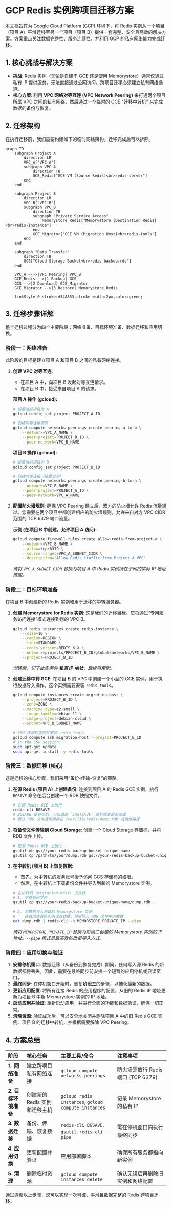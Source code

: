 # GCP Redis 实例跨项目迁移方案

本文档旨在为 Google Cloud Platform (GCP) 环境下，将 Redis 实例从一个项目（项目 A）平滑迁移至另一个项目（项目 B）提供一套完整、安全且高效的解决方案。方案重点关注数据完整性、服务连续性，并利用 GCP 的私有网络能力完成迁移。

## 1. 核心挑战与解决方案

- **挑战**: Redis 实例（无论是自建于 GCE 还是使用 Memorystore）通常仅通过私有 IP 提供服务，无法直接通过公网访问。跨项目迁移必须建立私有网络通道。
- **核心方案**: 利用 **VPC 网络对等互连 (VPC Network Peering)** 来打通两个项目所属 VPC 之间的私有网络，然后通过一个临时的 GCE "迁移中转机" 来完成数据的备份与恢复。

## 2. 迁移架构

在执行迁移前，我们需要构建如下的临时网络架构。迁移完成后可以拆除。

```mermaid
graph TD
    subgraph Project A
        direction LR
        VPC_A["VPC A"]
        subgraph VPC_A
            direction TB
            GCE_Redis["GCE VM (Source Redis)<br>redis-server"]
        end
    end

    subgraph Project B
        direction LR
        VPC_B["VPC B"]
        subgraph VPC_B
            direction TB
            subgraph "Private Service Access"
                Memorystore_Redis["Memorystore (Destination Redis)<br>redis-instance"]
            end
            GCE_Migrator["GCE VM (Migration Host)<br>redis-tools"]
        end
    end

    subgraph "Data Transfer"
        direction TB
        GCS["Cloud Storage Bucket<br>redis-backup.rdb"]
    end

    VPC_A <-->|VPC Peering| VPC_B
    GCE_Redis -->|1 Backup| GCS
    GCS -->|2 Download| GCE_Migrator
    GCE_Migrator -->|3 Restore| Memorystore_Redis

    linkStyle 0 stroke:#34A853,stroke-width:2px,color:green;
```

## 3. 迁移步骤详解

整个迁移过程分为四个主要阶段：网络准备、目标环境准备、数据迁移和应用切换。

### 阶段一：网络准备

此阶段的目标是建立项目 A 和项目 B 之间的私有网络连接。

1.  **创建 VPC 对等互连**:
    *   在项目 A 中，向项目 B 发起对等互连请求。
    *   在项目 B 中，接受来自项目 A 的请求。

    **项目 A 操作 (gcloud):**
    ```bash
    # 设置当前项目为 A
    gcloud config set project PROJECT_A_ID

    # 创建对等连接请求
    gcloud compute networks peerings create peering-a-to-b \
        --network=VPC_A_NAME \
        --peer-project=PROJECT_B_ID \
        --peer-network=VPC_B_NAME
    ```

    **项目 B 操作 (gcloud):**
    ```bash
    # 设置当前项目为 B
    gcloud config set project PROJECT_B_ID

    # 创建对等连接（接受请求）
    gcloud compute networks peerings create peering-b-to-a \
        --network=VPC_B_NAME \
        --peer-project=PROJECT_A_ID \
        --peer-network=VPC_A_NAME
    ```

2.  **配置防火墙规则**:
    确保 VPC Peering 建立后，双方的防火墙允许 Redis 流量通过。您需要在两个项目中都创建相应的防火墙规则，允许来自对方 VPC CIDR 范围的 TCP 6379 端口流量。

    **示例 (在项目 B 中创建，允许项目 A 访问):**
    ```bash
    gcloud compute firewall-rules create allow-redis-from-project-a \
        --network=VPC_B_NAME \
        --allow=tcp:6379 \
        --source-ranges=VPC_A_SUBNET_CIDR \
        --description="Allow Redis traffic from Project A VPC"
    ```
    *请将 `VPC_A_SUBNET_CIDR` 替换为项目 A 中 Redis 实例所在子网的实际 IP 地址范围。*

### 阶段二：目标环境准备

在项目 B 中创建新的 Redis 实例和用于迁移的中转服务器。

1.  **创建 Memorystore for Redis 实例**:
    这是我们的迁移目标。它将通过“专用服务访问连接”模式连接到您的 VPC B。

    ```bash
    gcloud redis instances create redis-instance \
        --size=10 \
        --region=REGION \
        --tier=STANDARD \
        --redis-version=REDIS_6_X \
        --network=projects/PROJECT_B_ID/global/networks/VPC_B_NAME \
        --project=PROJECT_B_ID
    ```
    *创建后，记下此实例的 **私有 IP 地址**，后续将用到。*

2.  **创建迁移中转 GCE**:
    在项目 B 的 VPC 中创建一个小型的 GCE 实例，用于执行数据导入操作。这个实例需要安装 `redis-tools`。

    ```bash
    gcloud compute instances create migration-host \
        --project=PROJECT_B_ID \
        --zone=ZONE \
        --machine-type=e2-small \
        --image-family=debian-11 \
        --image-project=debian-cloud \
        --subnet=VPC_B_SUBNET_NAME

    # SSH 连接到实例并安装 redis-tools
    gcloud compute ssh migration-host --project=PROJECT_B_ID
    # In the SSH session:
    sudo apt-get update
    sudo apt-get install -y redis-tools
    ```

### 阶段三：数据迁移 (核心)

这是迁移的核心步骤，我们采用“备份-传输-恢复”的策略。

1.  **在源 Redis (项目 A) 上创建备份**:
    连接到项目 A 的 Redis GCE 实例，执行 `BGSAVE` 命令在后台创建一个 RDB 快照文件。

    ```bash
    # 在源 Redis GCE 上执行
    redis-cli BGSAVE
    # BGSAVE 是异步的，可以通过 `LASTSAVE` 命令检查是否完成
    # 默认 RDB 文件通常保存在 /var/lib/redis/dump.rdb 或类似路径
    ```

2.  **将备份文件传输到 Cloud Storage**:
    创建一个 Cloud Storage 存储桶，并将 RDB 文件上传。

    ```bash
    # 在源 Redis GCE 上执行
    gsutil mb gs://your-redis-backup-bucket-unique-name
    gsutil cp /path/to/your/dump.rdb gs://your-redis-backup-bucket-unique-name/
    ```

3.  **在中转机 (项目 B) 上恢复数据**:
    *   首先，为中转机的服务账号授予访问 GCS 存储桶的权限。
    *   然后，在中转机上下载备份文件并导入到新的 Memorystore 实例。

    ```bash
    # 在中转机 (migration-host) 上执行
    # 1. 下载备份文件
    gsutil cp gs://your-redis-backup-bucket-unique-name/dump.rdb .

    # 2. 将数据导入到新的 Memorystore 实例
    #    这会清空目标实例现有数据，然后导入 RDB 文件中的数据
    cat dump.rdb | redis-cli -h MEMORSTORE_PRIVATE_IP --pipe
    ```
    *请将 `MEMORSTORE_PRIVATE_IP` 替换为阶段二创建的 Memorystore 实例的 IP 地址。`--pipe` 模式是最高效的批量导入方式。*

### 阶段四：应用切换与验证

1.  **安排停机窗口**:
    数据迁移（从备份到恢复完成）期间，任何写入源 Redis 的新数据都将丢失。因此，需要在最终同步前安排一个短暂的应用停机或只读窗口。
2.  **最终同步**: 在停机窗口开始时，重复**阶段三**的步骤，以捕获最新的数据。
3.  **更新应用配置**: 将所有连接 Redis 的应用程序的配置，从旧的 Redis IP 地址更新为项目 B 中新 Memorystore 实例的 IP 地址。
4.  **启动应用并验证**: 重新启动应用，并进行全面的功能和数据验证，确保一切正常。
5.  **清理资源**: 验证成功后，可以安全地关闭并删除项目 A 中的旧 Redis GCE 实例、项目 B 的迁移中转机，并根据需要解除 VPC Peering。

## 4. 方案总结

| 阶段 | 核心任务 | 主要工具/命令 | 注意事项 |
| :--- | :--- | :--- | :--- |
| **1. 网络准备** | 建立跨项目私有网络连接 | `gcloud compute networks peerings` | 防火墙需放行 Redis 端口 (TCP 6379) |
| **2. 目标环境准备** | 创建新的 Redis 实例和迁移主机 | `gcloud redis instances`, `gcloud compute instances` | 记录 Memorystore 的私有 IP |
| **3. 数据迁移** | 备份、传输、恢复数据 | `redis-cli BGSAVE`, `gsutil`, `redis-cli --pipe` | 需在停机窗口内执行最终同步 |
| **4. 应用切换** | 更新配置并验证 | 应用部署脚本 | 确保所有服务都指向新实例 |
| **5. 清理** | 删除临时资源 | `gcloud compute instances delete` | 确认无误后再删除旧实例和网络配置 |

通过遵循以上步骤，您可以实现一次可控、平滑且数据完整的 Redis 跨项目迁移。
